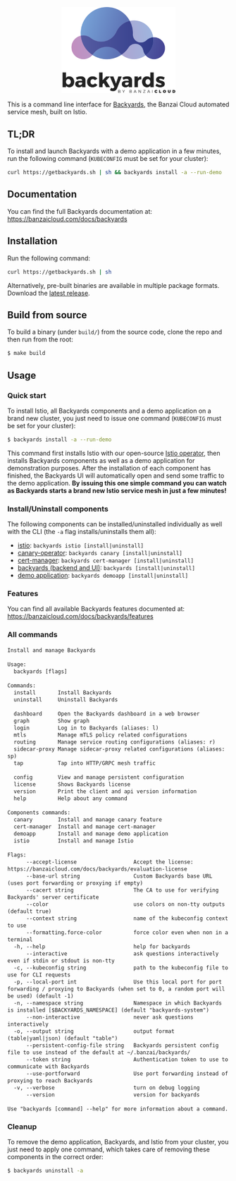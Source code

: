 <p align="center"><img src="docs/img/backyards-logo.svg" width="260"></p>

This is a command line interface for [Backyards](https://banzaicloud.com/blog/backyards-release-1-0/), the Banzai Cloud automated service mesh, built on Istio.

## TL;DR

To install and launch Backyards with a demo application in a few minutes, run the following command (`KUBECONFIG` must be set for your cluster):

```bash
curl https://getbackyards.sh | sh && backyards install -a --run-demo
```

## Documentation

You can find the full Backyards documentation at: https://banzaicloud.com/docs/backyards

## Installation

Run the following command:

```bash
curl https://getbackyards.sh | sh
```

Alternatively, pre-built binaries are available in multiple package formats. Download the [latest release](https://github.com/banzaicloud/backyards-cli/releases).

## Build from source

To build a binary (under `build/`) from the source code, clone the repo and then run from the root:

```bash
$ make build
```

## Usage

### Quick start

To install Istio, all Backyards components and a demo application on a brand new cluster, you just need to issue one command (`KUBECONFIG` must be set for your cluster):

```bash
$ backyards install -a --run-demo
```

This command first installs Istio with our open-source [Istio operator](https://github.com/banzaicloud/istio-operator), then installs Backyards components as well as a demo application for demonstration purposes. After the installation of each component has finished, the Backyards UI will automatically open and send some traffic to the demo application. **By issuing this one simple command you can watch as Backyards starts a brand new Istio service mesh in just a few minutes!**

### Install/Uninstall components

The following components can be installed/uninstalled individually as well with the CLI (the `-a` flag installs/uninstalls them all):

- [istio](cmd/docs/backyards_istio.md): `backyards istio [install|uninstall]`
- [canary-operator](cmd/docs/backyards_canary.md): `backyards canary [install|uninstall]`
- [cert-manager](cmd/docs/backyards_cert-manager.md): `backyards cert-manager [install|uninstall]`
- [backyards (backend and UI)](cmd/docs/backyards.md): `backyards [install|uninstall]`
- [demo application](cmd/docs/backyards_demoapp.md): `backyards demoapp [install|uninstall]`

### Features

You can find all available Backyards features documented at: https://banzaicloud.com/docs/backyards/features

### All commands

```text
Install and manage Backyards

Usage:
  backyards [flags]

Commands:
  install       Install Backyards
  uninstall     Uninstall Backyards

  dashboard     Open the Backyards dashboard in a web browser
  graph         Show graph
  login         Log in to Backyards (aliases: l)
  mtls          Manage mTLS policy related configurations
  routing       Manage service routing configurations (aliases: r)
  sidecar-proxy Manage sidecar-proxy related configurations (aliases: sp)
  tap           Tap into HTTP/GRPC mesh traffic

  config        View and manage persistent configuration
  license       Shows Backyards license
  version       Print the client and api version information
  help          Help about any command

Components commands:
  canary        Install and manage canary feature
  cert-manager  Install and manage cert-manager
  demoapp       Install and manage demo application
  istio         Install and manage Istio

Flags:
      --accept-license                  Accept the license: https://banzaicloud.com/docs/backyards/evaluation-license
      --base-url string                 Custom Backyards base URL (uses port forwarding or proxying if empty)
      --cacert string                   The CA to use for verifying Backyards' server certificate
      --color                           use colors on non-tty outputs (default true)
      --context string                  name of the kubeconfig context to use
      --formatting.force-color          force color even when non in a terminal
  -h, --help                            help for backyards
      --interactive                     ask questions interactively even if stdin or stdout is non-tty
  -c, --kubeconfig string               path to the kubeconfig file to use for CLI requests
  -p, --local-port int                  Use this local port for port forwarding / proxying to Backyards (when set to 0, a random port will be used) (default -1)
  -n, --namespace string                Namespace in which Backyards is installed [$BACKYARDS_NAMESPACE] (default "backyards-system")
      --non-interactive                 never ask questions interactively
  -o, --output string                   output format (table|yaml|json) (default "table")
      --persistent-config-file string   Backyards persistent config file to use instead of the default at ~/.banzai/backyards/
      --token string                    Authentication token to use to communicate with Backyards
      --use-portforward                 Use port forwarding instead of proxying to reach Backyards
  -v, --verbose                         turn on debug logging
      --version                         version for backyards

Use "backyards [command] --help" for more information about a command.
```

### Cleanup

To remove the demo application, Backyards, and Istio from your cluster, you just need to apply one command, which takes care of removing these components in the correct order:

```bash
$ backyards uninstall -a
```
